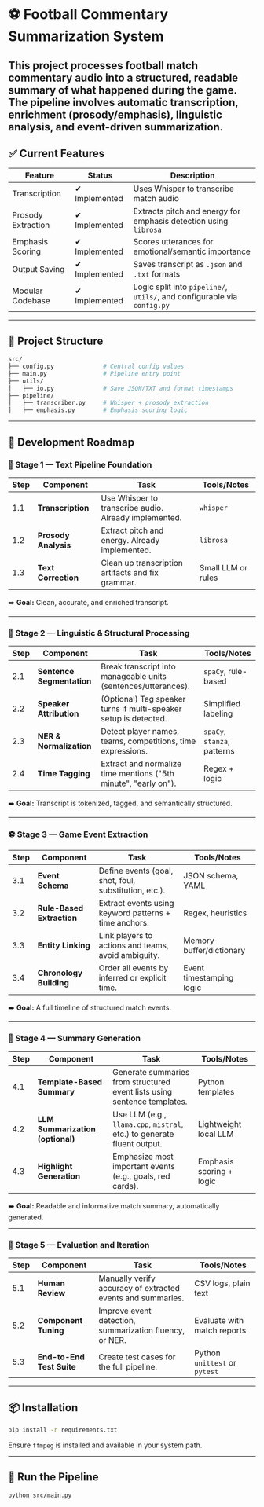 # ⚽ Football Commentary Summarization System

## This project processes football match commentary audio into a structured, readable summary of what happened during the game. The pipeline involves automatic transcription, enrichment (prosody/emphasis), linguistic analysis, and event-driven summarization.

## ✅ Current Features

| Feature            | Status        | Description                                                              |
| ------------------ | ------------- | ------------------------------------------------------------------------ |
| Transcription      | ✔ Implemented | Uses Whisper to transcribe match audio                                   |
| Prosody Extraction | ✔ Implemented | Extracts pitch and energy for emphasis detection using `librosa`         |
| Emphasis Scoring   | ✔ Implemented | Scores utterances for emotional/semantic importance                      |
| Output Saving      | ✔ Implemented | Saves transcript as `.json` and `.txt` formats                           |
| Modular Codebase   | ✔ Implemented | Logic split into `pipeline/`, `utils/`, and configurable via `config.py` |

---

## 🔧 Project Structure

```bash
src/
├── config.py              # Central config values
├── main.py                # Pipeline entry point
├── utils/
│   ├── io.py              # Save JSON/TXT and format timestamps
├── pipeline/
│   ├── transcriber.py     # Whisper + prosody extraction
│   ├── emphasis.py        # Emphasis scoring logic
```

---

## 🚧 Development Roadmap

### 🧱 Stage 1 — Text Pipeline Foundation

| Step | Component            | Task                                                  | Tools/Notes        |
| ---- | -------------------- | ----------------------------------------------------- | ------------------ |
| 1.1  | **Transcription**    | Use Whisper to transcribe audio. Already implemented. | `whisper`          |
| 1.2  | **Prosody Analysis** | Extract pitch and energy. Already implemented.        | `librosa`          |
| 1.3  | **Text Correction**  | Clean up transcription artifacts and fix grammar.     | Small LLM or rules |

➡️ **Goal:** Clean, accurate, and enriched transcript.

---

### 🧠 Stage 2 — Linguistic & Structural Processing

| Step | Component                 | Task                                                             | Tools/Notes                 |
| ---- | ------------------------- | ---------------------------------------------------------------- | --------------------------- |
| 2.1  | **Sentence Segmentation** | Break transcript into manageable units (sentences/utterances).   | `spaCy`, rule-based         |
| 2.2  | **Speaker Attribution**   | (Optional) Tag speaker turns if multi-speaker setup is detected. | Simplified labeling         |
| 2.3  | **NER & Normalization**   | Detect player names, teams, competitions, time expressions.      | `spaCy`, `stanza`, patterns |
| 2.4  | **Time Tagging**          | Extract and normalize time mentions ("5th minute", "early on").  | Regex + logic               |

➡️ **Goal:** Transcript is tokenized, tagged, and semantically structured.

---

### ⚽ Stage 3 — Game Event Extraction

| Step | Component                 | Task                                                  | Tools/Notes              |
| ---- | ------------------------- | ----------------------------------------------------- | ------------------------ |
| 3.1  | **Event Schema**          | Define events (goal, shot, foul, substitution, etc.). | JSON schema, YAML        |
| 3.2  | **Rule-Based Extraction** | Extract events using keyword patterns + time anchors. | Regex, heuristics        |
| 3.3  | **Entity Linking**        | Link players to actions and teams, avoid ambiguity.   | Memory buffer/dictionary |
| 3.4  | **Chronology Building**   | Order all events by inferred or explicit time.        | Event timestamping logic |

➡️ **Goal:** A full timeline of structured match events.

---

### 📝 Stage 4 — Summary Generation

| Step | Component                        | Task                                                                     | Tools/Notes              |
| ---- | -------------------------------- | ------------------------------------------------------------------------ | ------------------------ |
| 4.1  | **Template-Based Summary**       | Generate summaries from structured event lists using sentence templates. | Python templates         |
| 4.2  | **LLM Summarization (optional)** | Use LLM (e.g., `llama.cpp`, `mistral`, etc.) to generate fluent output.  | Lightweight local LLM    |
| 4.3  | **Highlight Generation**         | Emphasize most important events (e.g., goals, red cards).                | Emphasis scoring + logic |

➡️ **Goal:** Readable and informative match summary, automatically generated.

---

### 🔁 Stage 5 — Evaluation and Iteration

| Step | Component                 | Task                                                        | Tools/Notes                   |
| ---- | ------------------------- | ----------------------------------------------------------- | ----------------------------- |
| 5.1  | **Human Review**          | Manually verify accuracy of extracted events and summaries. | CSV logs, plain text          |
| 5.2  | **Component Tuning**      | Improve event detection, summarization fluency, or NER.     | Evaluate with match reports   |
| 5.3  | **End-to-End Test Suite** | Create test cases for the full pipeline.                    | Python `unittest` or `pytest` |

---

## 📦 Installation

```bash
pip install -r requirements.txt
```

Ensure `ffmpeg` is installed and available in your system path.

---

## 🚀 Run the Pipeline

```bash
python src/main.py
```
